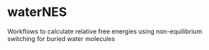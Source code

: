 # waterNES
Workflows to calculate relative free energies using non-equilibrium switching for buried water molecules
